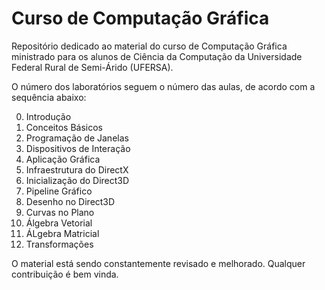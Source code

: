 # Curso de Computação Gráfica

Repositório dedicado ao material do curso de Computação Gráfica ministrado para os alunos de Ciência da Computação da Universidade Federal Rural de Semi-Árido (UFERSA).

O número dos laboratórios seguem o número das aulas, de acordo com a sequência abaixo:

00. Introdução
01. Conceitos Básicos
02. Programação de Janelas
03. Dispositivos de Interação
04. Aplicação Gráfica
05. Infraestrutura do DirectX
06. Inicialização do Direct3D
07. Pipeline Gráfico
08. Desenho no Direct3D
09. Curvas no Plano
10. Álgebra Vetorial
11. ÁLgebra Matricial
12. Transformações

O material está sendo constantemente revisado e melhorado. Qualquer contribuição é bem vinda.
